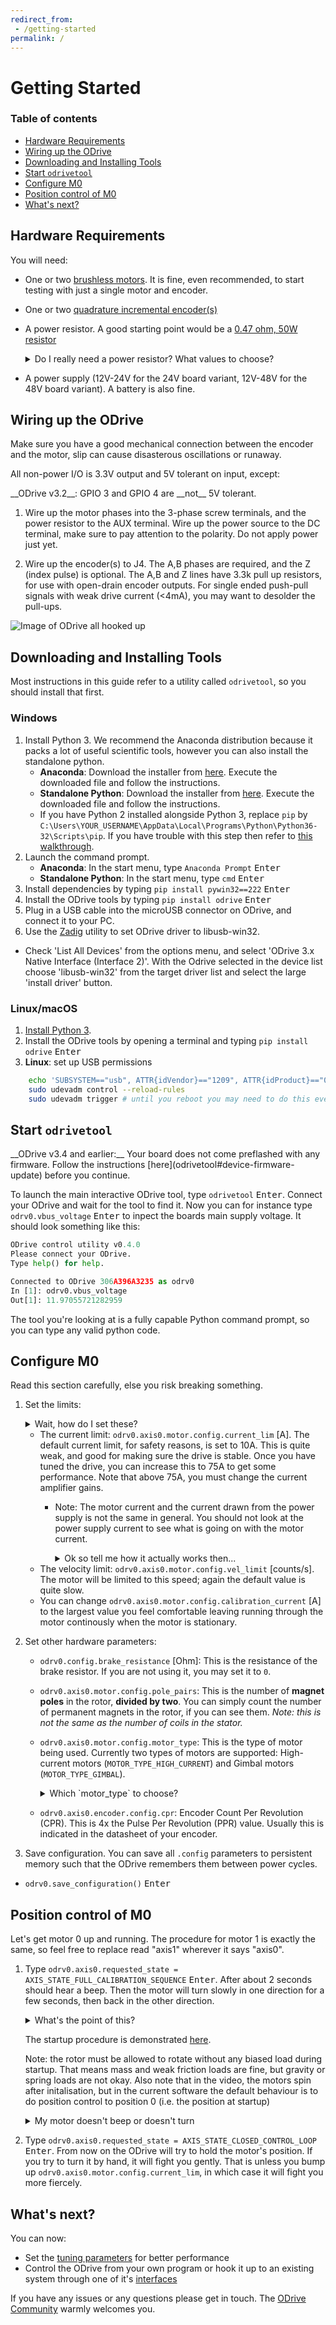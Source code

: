 ```yaml
---
redirect_from:
 - /getting-started
permalink: /
---
```


# Getting Started

### Table of contents

<!-- MarkdownTOC depth=2 autolink=true bracket=round -->

- [Hardware Requirements](#hardware-requirements)
- [Wiring up the ODrive](#wiring-up-the-odrive)
- [Downloading and Installing Tools](#downloading-and-installing-tools)
- [Start `odrivetool`](#start-odrivetool)
- [Configure M0](#configure-m0)
- [Position control of M0](#position-control-of-m0)
- [What's next?](#whats-next)

<!-- /MarkdownTOC -->

## Hardware Requirements

You will need:

* One or two [brushless motors](https://docs.google.com/spreadsheets/d/12vzz7XVEK6YNIOqH0jAz51F5VUpc-lJEs3mmkWP1H4Y). It is fine, even recommended, to start testing with just a single motor and encoder.
* One or two [quadrature incremental encoder(s)](encoders)
* A power resistor. A good starting point would be a [0.47 ohm, 50W resistor](https://www.digikey.com/product-detail/en/te-connectivity-passive-product/HSA50R47J/A102181-ND/2056131)

  <details><summary markdown="span">Do I really need a power resistor? What values to choose?</summary><div markdown="block">

  If you don't have a brake resistor, the ODrive will pump excess power back into the power supply during deceleration to achieve the desired deceleration torque. If your power supply doesn't eat that power (which it won't if it's not a battery), the bus voltage will inevitebly rise. If you're unlucky this will break the power supply.
  At some point, the ODrive's overvoltage protection will trip, after which both motors will be allowed to spin freely. Depending on your machine, this may or may not be a problem.

  The power resistor values you need depends on your motor setup, and peak/average deceleration power.

  To be on the safe side, think about what speed and current limits you want to set for the motor.

  When braking at max speed and with maximum motor current, the power that is dissipated in the power resistor can be calulated as: `P_brake = V_emf * I_motor` where `V_emf = motor_rpm / motor_kv`.

  </div></details>

* A power supply (12V-24V for the 24V board variant, 12V-48V for the 48V board variant). A battery is also fine.

## Wiring up the ODrive

<div class="alert">
Make sure you have a good mechanical connection between the encoder and the motor, slip can cause disasterous oscillations or runaway.
</div>

All non-power I/O is 3.3V output and 5V tolerant on input, except:
<div class="alert" markdown="span"> __ODrive v3.2__: GPIO 3 and GPIO 4 are __not__ 5V tolerant.</div>

1. Wire up the motor phases into the 3-phase screw terminals, and the power resistor to the AUX terminal. Wire up the power source to the DC terminal, make sure to pay attention to the polarity. Do not apply power just yet.

2. Wire up the encoder(s) to J4. The A,B phases are required, and the Z (index pulse) is optional. The A,B and Z lines have 3.3k pull up resistors, for use with open-drain encoder outputs. For single ended push-pull signals with weak drive current (\<4mA), you may want to desolder the pull-ups.

![Image of ODrive all hooked up](https://docs.google.com/drawings/d/e/2PACX-1vTCD0P40Cd-wvD7Fl8UYEaxp3_UL81oI4qUVqrrCJPi6tkJeSs2rsffIXQRpdu6rNZs6-2mRKKYtILG/pub?w=1716&h=1281)

## Downloading and Installing Tools

Most instructions in this guide refer to a utility called `odrivetool`, so you should install that first.

### Windows

1. Install Python 3. We recommend the Anaconda distribution because it packs a lot of useful scientific tools, however you can also install the standalone python.
   * __Anaconda__: Download the installer from [here](https://www.anaconda.com/download/#windows). Execute the downloaded file and follow the instructions.
   * __Standalone Python__: Download the installer from [here](https://www.python.org/downloads/). Execute the downloaded file and follow the instructions.
   * If you have Python 2 installed alongside Python 3, replace `pip` by `C:\Users\YOUR_USERNAME\AppData\Local\Programs\Python\Python36-32\Scripts\pip`. If you have trouble with this step then refer to [this walkthrough](https://www.youtube.com/watch?v=jnpC_Ib_lbc).
2. Launch the command prompt.
   * __Anaconda__: In the start menu, type `Anaconda Prompt` <kbd>Enter</kbd>
   * __Standalone Python__: In the start menu, type `cmd` <kbd>Enter</kbd>
3. Install dependencies by typing `pip install pywin32==222` <kbd>Enter</kbd>
3. Install the ODrive tools by typing `pip install odrive` <kbd>Enter</kbd>
4. Plug in a USB cable into the microUSB connector on ODrive, and connect it to your PC.
5. Use the [Zadig](http://zadig.akeo.ie/) utility to set ODrive driver to libusb-win32. 
  * Check 'List All Devices' from the options menu, and select 'ODrive 3.x Native Interface (Interface 2)'. With the Odrive selected in the device list choose 'libusb-win32' from the target driver list and select the large 'install driver' button.


### Linux/macOS

1. [Install Python 3](https://www.python.org/downloads/).
2. Install the ODrive tools by opening a terminal and typing `pip install odrive` <kbd>Enter</kbd>
3. __Linux__: set up USB permissions
```bash
    echo 'SUBSYSTEM=="usb", ATTR{idVendor}=="1209", ATTR{idProduct}=="0d[0-9][0-9]", MODE="0666"' | sudo tee /etc/udev/rules.d/50-odrive.rules
    sudo udevadm control --reload-rules
    sudo udevadm trigger # until you reboot you may need to do this everytime you reset the ODrive
```

## Start `odrivetool`

<div class="note" markdown="span">__ODrive v3.4 and earlier:__ Your board does not come preflashed with any firmware. Follow the instructions [here](odrivetool#device-firmware-update) before you continue.</div>

To launch the main interactive ODrive tool, type `odrivetool` <kbd>Enter</kbd>. Connect your ODrive and wait for the tool to find it. Now you can for instance type `odrv0.vbus_voltage` <kbd>Enter</kbd> to inpect the boards main supply voltage.
It should look something like this:

```python
ODrive control utility v0.4.0
Please connect your ODrive.
Type help() for help.

Connected to ODrive 306A396A3235 as odrv0
In [1]: odrv0.vbus_voltage
Out[1]: 11.97055721282959
```

The tool you're looking at is a fully capable Python command prompt, so you can type any valid python code.

## Configure M0

<div class="alert">Read this section carefully, else you risk breaking something.</div>

1. Set the limits:

   <details><summary markdown="span">Wait, how do I set these?</summary><div markdown="block">

   In the previous step we started `odrivetool`. In there, you can assign variables directly by name.

   For instance, to set the current limit of M0 to 10A you would type: `odrv0.axis0.motor.config.current_lim = 10` <kbd>Enter</kbd>

   </div></details>

   * The current limit: `odrv0.axis0.motor.config.current_lim` [A]. The default current limit, for safety reasons, is set to 10A. This is quite weak, and good for making sure the drive is stable. Once you have tuned the drive, you can increase this to 75A to get some performance. Note that above 75A, you must change the current amplifier gains.
     * Note: The motor current and the current drawn from the power supply is not the same in general. You should not look at the power supply current to see what is going on with the motor current.
       <details><summary markdown="span">Ok so tell me how it actually works then...</summary><div markdown="block">
       The current in the motor is only connected to the current in the power supply _sometimes_ and other times it just cycles out of one phase and back in the other. This is what the modulation magnitude is (sometimes people call this duty cycle, but that's a bit confusing because we use SVM not straight PWM). When the modulation magnitude is 0, the average voltage seen across the motor phases is 0, and the motor current is never connected to the power supply. When the magnitude is 100%, it is always connected, and at 50% it's connected half the time, and cycled in just the motor half the time.

       The largest effect on modulation magnitude is speed. There are other smaller factors, but in general: if the motor is still it's not unreasonable to have 50A in the motor from 5A on the power supply. When the motor is spinning close to top speed, the power supply current and the motor current will be somewhat close to each other.
       </div></details>
   * The velocity limit: `odrv0.axis0.motor.config.vel_limit` [counts/s]. The motor will be limited to this speed; again the default value is quite slow.
   * You can change `odrv0.axis0.motor.config.calibration_current` [A] to the largest value you feel comfortable leaving running through the motor continously when the motor is stationary.

2. Set other hardware parameters:

   * `odrv0.config.brake_resistance` [Ohm]: This is the resistance of the brake resistor. If you are not using it, you may set it to `0`.
   * `odrv0.axis0.motor.config.pole_pairs`: This is the number of **magnet poles** in the rotor, **divided by two**. You can simply count the number of permanent magnets in the rotor, if you can see them. _Note: this is not the same as the number of coils in the stator._
   * `odrv0.axis0.motor.config.motor_type`: This is the type of motor being used. Currently two types of motors are supported: High-current motors (`MOTOR_TYPE_HIGH_CURRENT`) and Gimbal motors (`MOTOR_TYPE_GIMBAL`).
  
     <details><summary markdown="span">Which `motor_type` to choose?</summary><div markdown="block">

     If you're using a regular hobby brushless motor like [this](https://hobbyking.com/en_us/turnigy-aerodrive-sk3-5065-236kv-brushless-outrunner-motor.html) one, you should set `motor_mode` to `MOTOR_TYPE_HIGH_CURRENT`. For low-current gimbal motors like [this](https://hobbyking.com/en_us/turnigy-hd-5208-brushless-gimbal-motor-bldc.html) one, you should choose `MOTOR_TYPE_GIMBAL`. Do not use `MOTOR_TYPE_GIMBAL` on a motor that is not a gimbal motor, as it may overheat the motor or the ODrive.

     **Further detail:**
     If 100's of mA of current noise is "small" for you, you can choose `MOTOR_TYPE_HIGH_CURRENT`.
     If 100's of mA of current noise is "large" for you, and you do not intend to spin the motor very fast (omega * L << R), and the motor is fairly large resistance (1 ohm or larger), you can chose `MOTOR_TYPE_GIMBAL`.
     If 100's of mA current noise is "large" for you, _and_ you intend to spin the motor fast, then you need to replace the shunt resistors on the ODrive.

     </div></details>

   * `odrv0.axis0.encoder.config.cpr`: Encoder Count Per Revolution (CPR). This is 4x the Pulse Per Revolution (PPR) value. Usually this is indicated in the datasheet of your encoder.

3. Save configuration. You can save all `.config` parameters to persistent memory such that the ODrive remembers them between power cycles.
* `odrv0.save_configuration()` <kbd>Enter</kbd>

## Position control of M0

Let's get motor 0 up and running. The procedure for motor 1 is exactly the same, so feel free to replace read "axis1" wherever it says "axis0".

1. Type `odrv0.axis0.requested_state = AXIS_STATE_FULL_CALIBRATION_SEQUENCE` <kbd>Enter</kbd>. After about 2 seconds should hear a beep. Then the motor will turn slowly in one direction for a few seconds, then back in the other direction.

   <details><summary markdown="span">What's the point of this?</summary><div markdown="block">
   This procedure first measures your motor's electrical properties (namely phase resistance and phase inductance) and then the offset between the motor's electrical phase and the encoder position.

   </div></details>

   The startup procedure is demonstrated [here](https://www.youtube.com/watch?v=VCX1bA2xnuY).

   Note: the rotor must be allowed to rotate without any biased load during startup. That means mass and weak friction loads are fine, but gravity or spring loads are not okay. Also note that in the video, the motors spin after initalisation, but in the current software the default behaviour is to do position control to position 0 (i.e. the position at startup)

   <details><summary markdown="span">My motor doesn't beep or doesn't turn</summary><div markdown="block">

   Make sure the motor wires are connected firmly. Check the value of `odrv0.axis0.error` and then refer to the [error code documentation](troubleshooting.md#error-codes) for details.

   Once you have understood the error and fixed its cause, you may clear the error state (`odrv0.axis0.error = 0` <kbd>Enter</kbd>) and retry. You may also need to clear the error state of other subcomponents (e.g. `odrv0.axis0.motor.error`).

   </div></details>

<!--1. Type `odrv0.axis0.motor.config.pre_calibrated = True` <kbd>Enter</kbd> and then `odrv0.save_configuration()` <kbd>Enter</kbd>. This will save all the configuration and calibration you just did so the next time you start the device it's already ready to go. Except for one thing: you need to run the encoder offset calibration after every power cycle. -->
2. Type `odrv0.axis0.requested_state = AXIS_STATE_CLOSED_CONTROL_LOOP` <kbd>Enter</kbd>. From now on the ODrive will try to hold the motor's position. If you try to turn it by hand, it will fight you gently. That is unless you bump up `odrv0.axis0.motor.config.current_lim`, in which case it will fight you more fiercely.

## What's next?

You can now:

 * Set the [tuning parameters](commands#tuning-parameters) for better performance
 * Control the ODrive from your own program or hook it up to an existing system through one of it's [interfaces](interfaces)

If you have any issues or any questions please get in touch. The [ODrive Community](https://discourse.odriverobotics.com/) warmly welcomes you.
